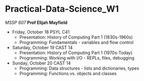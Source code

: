 # Practical-Data-Science_W1

_MSSP 607_
__Prof Elijah Mayfield__

- Friday, October 18 PSYL C41
  - Presentation: History of Computing Part 1 (1830s-1960s)
  - Programming: Fundamentals - variables and flow control
- Saturday, October 19 CAST 14
  - Presentation: History of Computing Part 1 (1970s-Today)
  - Programming: Working with I/O - REPLs, files, debugging
- Sunday, October 20 CAST 14
  - Programming: Data structures - lists and dictionaries, types
  - Programming: Functions vs. objects and classes
